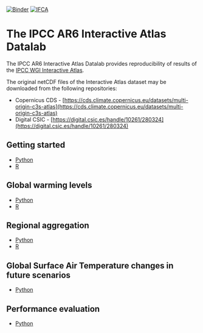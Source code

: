 [![Binder](https://mybinder.org/badge_logo.svg)](https://mybinder.org/v2/gh/SantanderMetGroup/IPCC-Atlas-Datalab/HEAD?labpath=README.md) [![IFCA](https://img.shields.io/badge/launch-IFCA-orange)](https://hub.climate4r.ifca.es/hub/user-redirect/git-pull?repo=https%3A%2F%2Fgithub.com%2FSantanderMetGroup%2FIPCC-Atlas-Datalab&urlpath=lab%2Ftree%2FIPCC-Atlas-Datalab%2Fnotebooks%2Fgetting_started_R.ipynb&branch=main)

# The IPCC AR6 Interactive Atlas Datalab

The IPCC AR6 Interactive Atlas Datalab provides reproducibility of results of the [IPCC WGI Interactive Atlas](https://interactive-atlas.ipcc.ch).

The original netCDF files of the Interactive Atlas dataset may be downloaded from the following repositories:

- Copernicus CDS - [https://cds.climate.copernicus.eu/datasets/multi-origin-c3s-atlas](https://cds.climate.copernicus.eu/datasets/multi-origin-c3s-atlas)
- Digital CSIC - [https://digital.csic.es/handle/10261/280324](https://digital.csic.es/handle/10261/280324)

## Getting started

- [Python](notebooks/getting_started_python.ipynb)
- [R](notebooks/getting_started_R.ipynb)

## Global warming levels

- [Python](notebooks/maps_of_change/Maps_of_change_under_global-warming-levels_python.ipynb)
- [R](notebooks/maps_of_change/Maps_of_change_under_global-warming-levels_R.ipynb)

## Regional aggregation

- [Python](notebooks/regional_aggregation/Regional_aggregation_and_visualization_R.ipynb)
- [R](notebooks/regional_aggregation/Regional_aggregation_and_visualization_python.ipynb)

## Global Surface Air Temperature changes in future scenarios

- [Python](notebooks/time-series_of_change/GSAT-change_time-series_python.ipynb)

## Performance evaluation

- [Python](notebooks/performance_analysis/analysis.ipynb)

